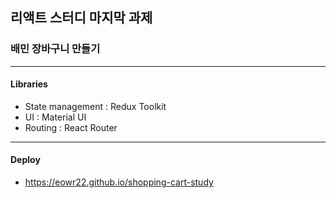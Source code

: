 ## 리액트 스터디 마지막 과제
### 배민 장바구니 만들기
---
#### Libraries
  * State management : Redux Toolkit
  * UI : Material UI
  * Routing : React Router
---
#### Deploy
* https://eowr22.github.io/shopping-cart-study
